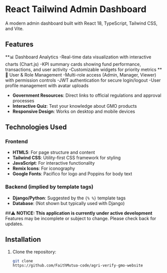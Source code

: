 # React Tailwind Admin Dashboard



A modern admin dashboard built with React 18, TypeScript, Tailwind CSS, and Vite.

## Features

 **📊 Dashboard Analytics
-Real-time data visualization with interactive charts (Chart.js)
-KPI summary cards showing fund performance, transactions, and user activity
-Customizable widgets for priority metrics
**👥 User & Role Management
-Multi-role access (Admin, Manager, Viewer) with permission controls
-JWT authentication for secure login/logout
-User profile management with avatar uploads
- **Government Resources**: Direct links to official regulations and approval processes
- **Interactive Quiz**: Test your knowledge about GMO products
- **Responsive Design**: Works on desktop and mobile devices

## Technologies Used

### Frontend
- **HTML5**: For page structure and content
- **Tailwind CSS**: Utility-first CSS framework for styling
- **JavaScript**: For interactive functionality
- **Remix Icons**: For iconography
- **Google Fonts**: Pacifico for logo and Poppins for body text

### Backend (implied by template tags)
- **Django/Python**: Suggested by the `{% %}` template tags
- **Database**: (Not shown but typically used with Django)


 ##⚠️ **NOTICE: This application is currently under active development**  
Features may be incomplete or subject to change. Please check back for updates.

## Installation

1. Clone the repository:
   ```bash
   git clone
   https://github.com/FaithMutua-code/agri-verify-gmo-website
